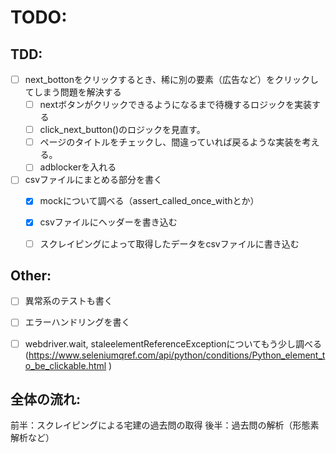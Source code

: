 # TODO:
## TDD:
- [ ] next_bottonをクリックするとき、稀に別の要素（広告など）をクリックしてしまう問題を解決する
    - [ ] nextボタンがクリックできるようになるまで待機するロジックを実装する
    - [ ] click_next_button()のロジックを見直す。
    - [ ] ページのタイトルをチェックし、間違っていれば戻るような実装を考える。
    - [ ] adblockerを入れる
- [ ] csvファイルにまとめる部分を書く
    - [x] mockについて調べる（assert_called_once_withとか）
    - [x] csvファイルにヘッダーを書き込む
    - [ ] スクレイピングによって取得したデータをcsvファイルに書き込む


## Other:
- [ ] 異常系のテストも書く
- [ ] エラーハンドリングを書く
- [ ] webdriver.wait, staleelementReferenceExceptionについてもう少し調べる(https://www.seleniumqref.com/api/python/conditions/Python_element_to_be_clickable.html
)


## 全体の流れ:
前半：スクレイピングによる宅建の過去問の取得
後半：過去問の解析（形態素解析など）


